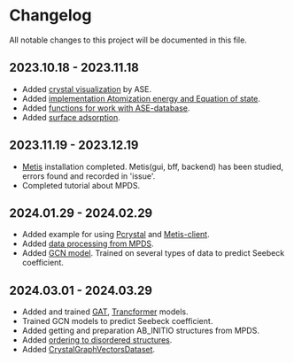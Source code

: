 # Changelog

All notable changes to this project will be documented in this file.
## 2023.10.18 - 2023.11.18
- Added [crystal visualization](https://github.com/tilde-lab/ml-playground/commit/3943392f4b25eea5f66c205517fdeb34e16b17a5) by ASE.
- Added [implementation Atomization energy and Equation of state](https://github.com/tilde-lab/ml-playground/commit/0642958e1701c9814e3f48d1601c3a65e292c1b7).
- Added [functions for work with ASE-database](https://github.com/tilde-lab/ml-playground/commit/050504c795d65e054cb325446063c2bdbc02e469).
- Added [surface adsorption](https://github.com/tilde-lab/ml-playground/commit/6b2f623303871a580c879ecc0ad278f6c2fd1478).


## 2023.11.19 - 2023.12.19
- [Metis](https://github.com/basf/metis-gui) installation completed. Metis(gui, bff, backend) has been studied, errors found and recorded in 'issue'.
- Completed tutorial about MPDS.

## 2024.01.29 - 2024.02.29
- Added example for using [Pcrystal](https://github.com/tilde-lab/ml-playground/commit/4fdac2c4e5c5fec08f989c2eb8d3f393d6f59e7f) and [Metis-client](https://github.com/tilde-lab/ml-playground/commit/ff607197b75dbf843226191f17cdd51604a7fdb9).
- Added [data processing from MPDS](https://github.com/tilde-lab/ml-playground/commit/78b2c55af381762ba40a76a551e40495ee678ed2).
- Added [GCN model](https://github.com/tilde-lab/ml-playground/blob/master/models/GCN/gcn_regression_model.py). Trained on several types of data to predict Seebeck coefficient.

## 2024.03.01 - 2024.03.29
- Added and trained [GAT](https://github.com/tilde-lab/ml-playground/commit/61e73261661967ab63af72c7ed33dfc0636ab19e), [Trancformer](https://github.com/tilde-lab/ml-playground/commit/ece88e86203bfdb33dc5dc0a0f43f9c7bb8e64a3) models.
- Trained GCN models to predict Seebeck coefficient.
- Added getting and preparation AB_INITIO structures from MPDS.
- Added [ordering to disordered structures](https://github.com/tilde-lab/ml-playground/blob/master/data_massage/seebeck_coefficient_and_structure/structure_to_vectors.py).
- Added [CrystalGraphVectorsDataset](https://github.com/tilde-lab/ml-playground/blob/master/datasets/vectors_graph_dataset.py).

